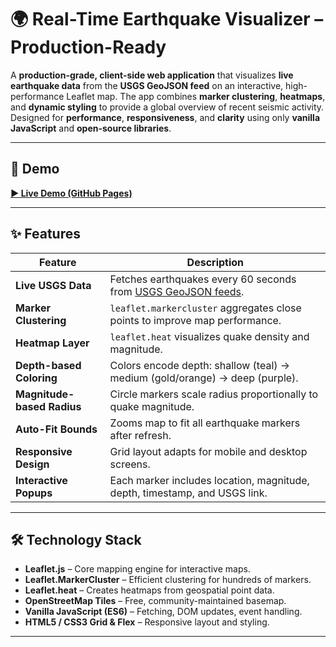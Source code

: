 # 🌍 Real-Time Earthquake Visualizer – Production-Ready

A **production-grade, client-side web application** that visualizes **live earthquake data** from the **USGS GeoJSON feed** on an interactive, high-performance Leaflet map. The app combines **marker clustering**, **heatmaps**, and **dynamic styling** to provide a global overview of recent seismic activity. Designed for **performance**, **responsiveness**, and **clarity** using only **vanilla JavaScript** and **open-source libraries**.

---

## 📸 Demo

[**▶ Live Demo (GitHub Pages)**](https://fitandfine.github.io/earthquake-visualizer/)

---

## ✨ Features

| Feature                   | Description                                                                 |
|---------------------------|-----------------------------------------------------------------------------|
| **Live USGS Data**        | Fetches earthquakes every 60 seconds from [USGS GeoJSON feeds](https://earthquake.usgs.gov/earthquakes/feed/v1.0/geojson.php). |
| **Marker Clustering**     | `leaflet.markercluster` aggregates close points to improve map performance. |
| **Heatmap Layer**         | `leaflet.heat` visualizes quake density and magnitude.                      |
| **Depth-based Coloring**  | Colors encode depth: shallow (teal) → medium (gold/orange) → deep (purple).|
| **Magnitude-based Radius**| Circle markers scale radius proportionally to quake magnitude.              |
| **Auto-Fit Bounds**       | Zooms map to fit all earthquake markers after refresh.                      |
| **Responsive Design**     | Grid layout adapts for mobile and desktop screens.                          |
| **Interactive Popups**    | Each marker includes location, magnitude, depth, timestamp, and USGS link. |

---

## 🛠️ Technology Stack

- **Leaflet.js** – Core mapping engine for interactive maps.  
- **Leaflet.MarkerCluster** – Efficient clustering for hundreds of markers.  
- **Leaflet.heat** – Creates heatmaps from geospatial point data.  
- **OpenStreetMap Tiles** – Free, community-maintained basemap.  
- **Vanilla JavaScript (ES6)** – Fetching, DOM updates, event handling.  
- **HTML5 / CSS3 Grid & Flex** – Responsive layout and styling.  

---

